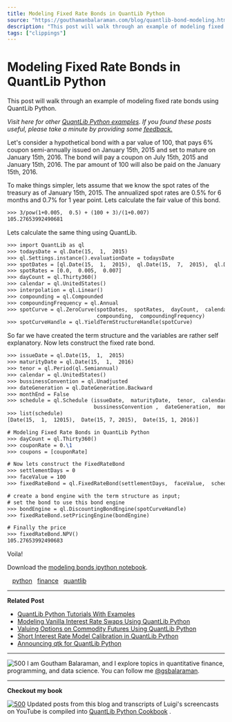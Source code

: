 ```yaml
---
title: Modeling Fixed Rate Bonds in QuantLib Python
source: "https://gouthamanbalaraman.com/blog/quantlib-bond-modeling.html"
description: "This post will walk through an example of modeling fixed rate bonds using QuantLib Python."
tags: ["clippings"]
---
```

# Modeling Fixed Rate Bonds in QuantLib Python

This post will walk through an example of modeling fixed rate bonds using QuantLib Python.

*Visit here for other [QuantLib Python examples](http://gouthamanbalaraman.com/blog/quantlib-python-tutorials-with-examples.html). If you found these posts useful,  please take a minute by providing some [feedback.](https://docs.google.com/forms/d/e/1FAIpQLSdFdJ768HKmIyJmaVRHBUJNY5NyQl6vr0GZvSkx-bUfIloNZA/viewform)*

Let's consider a hypothetical bond with a par value of 100,  that pays 6% coupon semi-annually issued on January 15th,  2015 and set to mature on January 15th,  2016. The bond will pay a coupon on July 15th,  2015 and January 15th,  2016. The par amount of 100 will also be paid on the January 15th,  2016.

To make things simpler,  lets assume that we know the spot rates of the treasury as of January 15th,  2015. The annualized spot rates are 0.5% for 6 months and 0.7% for 1 year point. Lets calculate the fair value of this bond.

```latex
>>> 3/pow(1+0.005,  0.5) + (100 + 3)/(1+0.007)
105.27653992490681
```

Lets calculate the same thing using QuantLib.

```latex
>>> import QuantLib as ql
>>> todaysDate = ql.Date(15,  1,  2015)
>>> ql.Settings.instance().evaluationDate = todaysDate
>>> spotDates = [ql.Date(15,  1,  2015),  ql.Date(15,  7,  2015),  ql.Date(15,  1,  2016)]
>>> spotRates = [0.0,  0.005,  0.007]
>>> dayCount = ql.Thirty360()
>>> calendar = ql.UnitedStates()
>>> interpolation = ql.Linear()
>>> compounding = ql.Compounded
>>> compoundingFrequency = ql.Annual
>>> spotCurve = ql.ZeroCurve(spotDates,  spotRates,  dayCount,  calendar,  interpolation, 
                             compounding,  compoundingFrequency)
>>> spotCurveHandle = ql.YieldTermStructureHandle(spotCurve)
```

So far we have created the term structure and the variables are rather self explanatory. Now lets construct the fixed rate bond.

```latex
>>> issueDate = ql.Date(15,  1,  2015)
>>> maturityDate = ql.Date(15,  1,  2016)
>>> tenor = ql.Period(ql.Semiannual)
>>> calendar = ql.UnitedStates()
>>> bussinessConvention = ql.Unadjusted
>>> dateGeneration = ql.DateGeneration.Backward
>>> monthEnd = False
>>> schedule = ql.Schedule (issueDate,  maturityDate,  tenor,  calendar,  bussinessConvention, 
                            bussinessConvention ,  dateGeneration,  monthEnd)
>>> list(schedule)
[Date(15,  1,  12015),  Date(15, 7, 2015),  Date(15, 1, 2016)]

# Modeling Fixed Rate Bonds in QuantLib Python
>>> dayCount = ql.Thirty360()
>>> couponRate = 0.\1
>>> coupons = [couponRate]

# Now lets construct the FixedRateBond
>>> settlementDays = 0
>>> faceValue = 100
>>> fixedRateBond = ql.FixedRateBond(settlementDays,  faceValue,  schedule,  coupons,  dayCount)

# create a bond engine with the term structure as input;
# set the bond to use this bond engine
>>> bondEngine = ql.DiscountingBondEngine(spotCurveHandle)
>>> fixedRateBond.setPricingEngine(bondEngine)

# Finally the price
>>> fixedRateBond.NPV()
105.27653992490683
```

Voila!

Download the [modeling bonds ipython notebook](https://gouthamanbalaraman.com/extra/notebooks/modeling-bonds.ipynb).

   [python](http://gouthamanbalaraman.com/tag/python.html)   [finance](http://gouthamanbalaraman.com/tag/finance.html)   [quantlib](http://gouthamanbalaraman.com/tag/quantlib.html)

---

**Related Post**

- [QuantLib Python Tutorials With Examples](http://gouthamanbalaraman.com/blog/quantlib-python-tutorials-with-examples.html)
- [Modeling Vanilla Interest Rate Swaps Using QuantLib Python](http://gouthamanbalaraman.com/blog/interest-rate-swap-quantlib-python.html)
- [Valuing Options on Commodity Futures Using QuantLib Python](http://gouthamanbalaraman.com/blog/value-options-commodity-futures-black-formula-quantlib-python.html)
- [Short Interest Rate Model Calibration in QuantLib Python](http://gouthamanbalaraman.com/blog/short-interest-rate-model-calibration-quantlib.html)
- [Announcing qtk for QuantLib Python](http://gouthamanbalaraman.com/blog/announcing-qtk-quantlib-python.html)

---

 ![500](https://gouthamanbalaraman.com/images/me.png)
I am Goutham Balaraman,  and I explore topics in quantitative finance,  programming,  and data science. You can follow me [@gsbalaraman](https://twitter.com/gsbalaraman).

---

**Checkout my book**

[ ![500](https://gouthamanbalaraman.com/images/cookbook.png)](https://leanpub.com/quantlibpythoncookbook)
Updated posts from this blog and transcripts of Luigi's screencasts on YouTube is compiled into [QuantLib Python Cookbook](https://leanpub.com/quantlibpythoncookbook) .